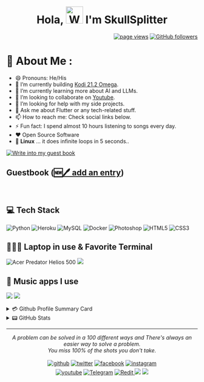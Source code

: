 <h1 align="center"> Hola, <img src="https://raw.githubusercontent.com/nixin72/nixin72/master/wave.gif" alt="Waving hand animated gif" height="45" width="45" /> I'm SkullSplitter</h1>

 <p align="right">
  <a href="https://github.com/skullsplitter2020"><img src="https://komarev.com/ghpvc/?username=skullsplitter2020" alt="page views"></a>
  <a href="https://github.com/skullsplitter2020?tab=followers"><img alt="GitHub followers" src="https://img.shields.io/github/followers/skullsplitter2020?color=green&logo=github"></a>
</p>

# 💫 About Me :
- 😄 Pronouns: He/His
- 🔭 I’m currently building [Kodi 21.2 Omega](https://kodi.tv/).
- 🌱 I’m currently learning more about AI and LLMs.
- 👯 I’m looking to collaborate on [Youtube](https://youtube.com/@sKullsInc2009).
- 🤔 I’m looking for help with my side projects.
- 💬 Ask me about Flutter or any tech-related stuff.
- 📫 How to reach me: Check social links below.
- ⚡ Fun fact: I spend almost 10 hours listening to songs every day.
- ❤️ Open Source Software
- 🐧 **Linux** ... it does infinite loops in 5 seconds..

[![Write into my guest book](https://img.shields.io/badge/-___%20%F0%9F%96%8B%20Write%20into%20my%20guest%20book-red?style=flat-round)](https://github.com/skullsplitter2020/skullsplitter2020/issues/1)
<br/>
## Guestbook ([🆕🖊️ add an entry](https://github.com/SkullSplitter2020/SkullSplitter2020/issues/1#issuecomment-new))
<!-- Guestbook -->
<br/>

## 💻 Tech Stack
![Python](https://img.shields.io/badge/python-3670A0?style=for-the-badge&logo=python&logoColor=ffdd54) ![Heroku](https://img.shields.io/badge/heroku-%23430098.svg?style=for-the-badge&logo=heroku&logoColor=white) ![MySQL](https://img.shields.io/badge/mysql-%2300f.svg?style=for-the-badge&logo=mysql&logoColor=white) ![Docker](https://img.shields.io/badge/docker-%230db7ed.svg?style=for-the-badge&logo=docker&logoColor=white) ![Photoshop](https://img.shields.io/badge/adobe%20photoshop%20-%2331A8FF.svg?&style=for-the-badge&logo=adobe%20photoshop&logoColor=white) ![HTML5](https://img.shields.io/badge/html5%20-%23E34F26.svg?&style=for-the-badge&logo=html5&logoColor=white) ![CSS3](https://img.shields.io/badge/css3%20-%231572B6.svg?&style=for-the-badge&logo=css3&logoColor=white)

## 👨🏻‍💻 Laptop in use & Favorite Terminal
<img alt="Acer Predator Helios 500" src="https://img.shields.io/badge/Predator_Helios_500-blue?logo=acer&logoSize=auto&labelColor=abcdef"> <img src="https://img.shields.io/badge/Git_for_Windows-000000?style=for-the-badge&logo=gitforwindows&logoColor=white"/>

## 🎵 Music apps I use
<img src="https://img.shields.io/badge/Spotify-1ED760?&style=for-the-badge&logo=spotify&logoColor=white"/> <img src="https://img.shields.io/badge/YouTube_Music-FF0000?style=for-the-badge&logo=youtube-music&logoColor=white"/>

<details>
<summary>💳 Github Profile Summary Card</summary>
<p align="center">
  <img src="https://github-profile-summary-cards.vercel.app/api/cards/profile-details?username=SkullSplitter2020&theme=vue"/>
</p>
</details>

<details>
<summary>📟 GitHub Stats</summary>
<p align="center">
	<img width="48%" src="https://github-readme-stats.vercel.app/api?username=SkullSplitter2020&show_icons=true&theme=vue" />
	<img width="48%" src="https://github-readme-streak-stats.herokuapp.com/?user=SkullSplitter2020&theme=vue" />
</p>
</details>

<hr>
<p align="center">
   <i>A problem can be solved in a 100 different ways and There's always an easier way to solve a problem.</i>
   <br>
   <i>You miss 100% of the shots you don't take.</i>
   <br>
<br>
<a href="https://github.com/skullsplitter2020" target="_blank"><img src=https://img.shields.io/badge/github-%2324292e.svg?&style=for-the-badge&logo=github&logoColor=white alt=github style="margin-bottom: 5px;" /></a>
<a href="https://twitter.com/skullsplitter09" target="_blank"><img src=https://img.shields.io/badge/twitter-%2300acee.svg?&style=for-the-badge&logo=twitter&logoColor=white alt=twitter style="margin-bottom: 5px;" /></a>
<a href="https://fb.to/joerg.van.tastisch" target="_blank"><img src=https://img.shields.io/badge/facebook-%232E87FB.svg?&style=for-the-badge&logo=facebook&logoColor=white alt=facebook style="margin-bottom: 5px;" /></a>
<a href="https://instagram.com/joerg.van.tastisch" target="_blank"><img src=https://img.shields.io/badge/instagram-%23000000.svg?&style=for-the-badge&logo=instagram&logoColor=white alt=instagram style="margin-bottom: 5px;" /></a>
<br>
<a href="https://www.youtube.com/user/@sKullsInc2009" target="_blank"><img src=https://img.shields.io/badge/youtube-%23EE4831.svg?&style=for-the-badge&logo=youtube&logoColor=white alt=youtube style="margin-bottom: 5px;" /></a>
<a href="https://t.me/sKulls_inc/" target="_blank"><img src=https://img.shields.io/badge/Telegram-blue?style=for-the-badge&logo=telegram&logoColor=white alt=Telegram style="margin-bottom 5px;" /></a>
<a href="https://reddit.com/user/Difficult_Count8216" target="_blank"><img src=https://img.shields.io/badge/Reddit-FF4500?style=for-the-badge&logo=reddit&logoColor=white alt=Redit style="margin-bottom 5px;" /> </a>
<a href="mailto:sKulls.inc.2oo9@gmail.com" target="_blank" ><img src="https://img.shields.io/badge/-Gmail-D14836?style=for-the-badge&logo=Gmail&logoColor=white"></img></a>
<a href="http://skullsplitter.my-gateway.de/" target="_blank" ><img src="https://img.shields.io/badge/-WEB-FF4088?style=for-the-badge&logo=Hugo&logoColor=white"></img></a>	
<br>
</p>
